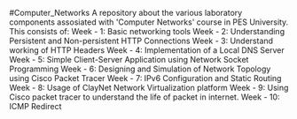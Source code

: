 #Computer_Networks 
A repository about the various  laboratory components assosiated with 'Computer Networks' course in PES University.
This  consists of:
Week - 1: Basic networking tools
Week - 2: Understanding Persistent and Non-persistent HTTP Connections
Week - 3: Understand working of HTTP Headers
Week - 4: Implementation of a Local DNS Server
Week - 5: Simple Client-Server Application using Network Socket Programming
Week - 6: Designing and Simulation of Network Topology using Cisco Packet Tracer
Week - 7: IPv6 Configuration and Static Routing
Week - 8: Usage of ClayNet Network Virtualization platform
Week - 9: Using Cisco packet tracer to understand the life of packet in internet.
Week - 10: ICMP Redirect 
